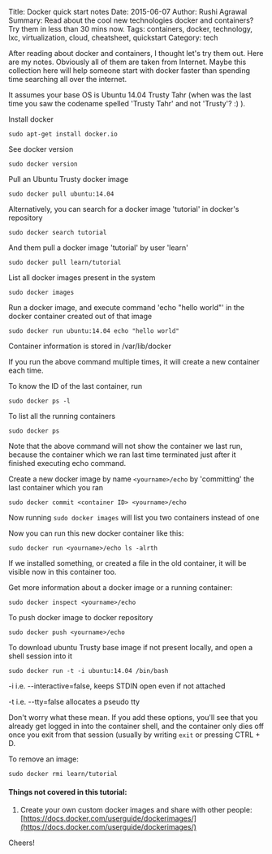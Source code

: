 Title: Docker quick start notes
Date: 2015-06-07
Author: Rushi Agrawal
Summary: Read about the cool new technologies docker and containers? Try them in less than 30 mins now.
Tags: containers, docker, technology, lxc, virtualization, cloud, cheatsheet, quickstart
Category: tech

After reading about docker and containers, I thought let's try them out.
Here are my notes. Obviously all of them are taken from Internet. Maybe this
collection here will help someone start with docker faster than spending time
searching all over the internet.

It assumes your base OS is Ubuntu 14.04 Trusty Tahr (when was the last time
you saw the codename spelled 'Trusty Tahr' and not 'Trusty'? :) ).


Install docker

    sudo apt-get install docker.io

See docker version

    sudo docker version

Pull an Ubuntu Trusty docker image

    sudo docker pull ubuntu:14.04

Alternatively, you can search for a docker image 'tutorial' in docker's repository

    sudo docker search tutorial

And them pull a docker image 'tutorial' by user 'learn'

    sudo docker pull learn/tutorial

List all docker images present in the system

    sudo docker images

Run a docker image, and execute command 'echo "hello world"' in the docker
container created out of that image

    sudo docker run ubuntu:14.04 echo "hello world"

Container information is stored in /var/lib/docker

If you run the above command multiple times, it will create a new container
each time.

To know the ID of the last container, run

    sudo docker ps -l

To list all the running containers

    sudo docker ps

Note that the above command will not show the container we last run, because
the container which we ran last time terminated just after it finished
executing echo command.

Create a new docker image by name `<yourname>/echo` by 'committing' the last
container which you ran

    sudo docker commit <container ID> <yourname>/echo

Now running `sudo docker images` will list you two containers instead of one

Now you can run this new docker container like this:

    sudo docker run <yourname>/echo ls -alrth

If we installed something, or created a file in the old container, it will
be visible now in this container too.

Get more information about a docker image or a running container:

    sudo docker inspect <yourname>/echo


To push docker image to docker repository

    sudo docker push <yourname>/echo

To download ubuntu Trusty base image if not present locally, and open a shell session into it

    sudo docker run -t -i ubuntu:14.04 /bin/bash

-i i.e. --interactive=false, keeps STDIN open even if not attached

-t i.e. --tty=false allocates a pseudo tty

Don't worry what these mean. If you add these options, you'll see that
you already get logged in into the container shell, and the container
only dies off once you exit from that session (usually by writing `exit`
or pressing CTRL + D.

To remove an image:

    sudo docker rmi learn/tutorial

#### Things not covered in this tutorial:
1. Create your own custom docker images and share with other people:
    [https://docs.docker.com/userguide/dockerimages/](https://docs.docker.com/userguide/dockerimages/)

Cheers!
